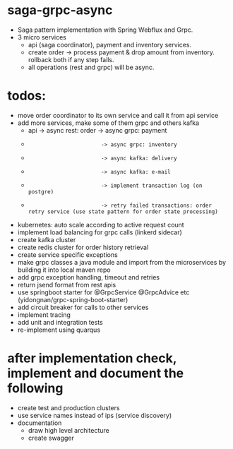 # saga-grpc-async
- Saga pattern implementation with Spring Webflux and Grpc.
- 3 micro services
  - api (saga coordinator), payment and inventory services.
  - create order -> process payment & drop amount from inventory.
                    rollback both if any step fails.
  - all operations (rest and grpc) will be async.

# todos:
- move order coordinator to its own service and call it from api service
- add more services, make some of them grpc and others kafka  
  -    api -> async rest: order -> async grpc: payment  
  -                            -> async grpc: inventory  
  *                            -> async kafka: delivery  
  *                            -> async kafka: e-mail  
  *                            -> implement transaction log (on postgre)  
  *                            -> retry failed transactions: order retry service (use state pattern for order state processing)  
    

- kubernetes: auto scale according to active request count
- implement load balancing for grpc calls (linkerd sidecar)
- create kafka cluster
- create redis cluster for order history retrieval
- create service specific exceptions
- make grpc classes a java module and import from the microservices by building it into local maven repo
- add grpc exception handling, timeout and retries
- return jsend format from rest apis
- use springboot starter for @GrpcService @GrpcAdvice etc (yidongnan/grpc-spring-boot-starter)
- add circuit breaker for calls to other services
- implement tracing
- add unit and integration tests
- re-implement using quarqus

# after implementation check, implement and document the following
- create test and production clusters
- use service names instead of ips (service discovery)
- documentation
  - draw high level architecture
  - create swagger

